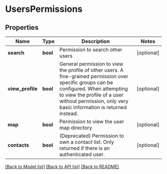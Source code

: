# UsersPermissions

## Properties
Name | Type | Description | Notes
------------ | ------------- | ------------- | -------------
**search** | **bool** | Permission to search other users | [optional] 
**view_profile** | **bool** | General permission to view the profile of other users. A fine-grained permission over specific groups can be configured. When attempting to view the profile of a user without permission, only very basic information is returned instead.  | [optional] 
**map** | **bool** | Permission to view the user map directory | [optional] 
**contacts** | **bool** | (Deprecated) Permission to own a contact list. Only returned if there is an authenticated user.  | [optional] 

[[Back to Model list]](../README.md#documentation-for-models) [[Back to API list]](../README.md#documentation-for-api-endpoints) [[Back to README]](../README.md)


